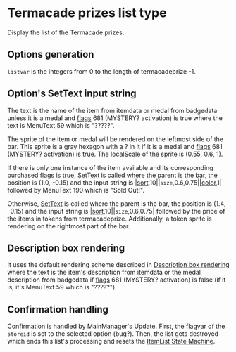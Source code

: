 # Termacade prizes list type

Display the list of the Termacade prizes.

## Options generation

`listvar` is the integers from 0 to the length of termacadeprize -1.

## Option's SetText input string

The text is the name of the item from itemdata or medal from badgedata unless it is a medal and [flags](../../Flags%20arrays/flags.md) 681 (MYSTERY? activation) is true where the text is MenuText 59 which is "?????".

The sprite of the item or medal will be rendered on the leftmost side of the bar. This sprite is a gray hexagon with a ? in it if it is a medal and [flags](../../Flags%20arrays/flags.md) 681 (MYSTERY? activation) is true. The localScale of the sprite is (0.55, 0.6, 1).

If there is only one instance of the item available and its corresponding purchased flags is true, [SetText](../../SetText/SetText.md) is called where the parent is the bar, the position is (1.0, -0.15) and the input string is |[sort](../../SetText/Commands/Individual%20commands/Sort.md),10||`size`,0.6,0.75||[color](../../SetText/Commands/Individual%20commands/Color.md),1| followed by MenuText 190 which is "Sold Out!".

Otherwise, [SetText](../../SetText/SetText.md) is called where the parent is the bar, the position is (1.4, -0.15) and the input string is |[sort](../../SetText/Commands/Individual%20commands/Sort.md),10||`size`,0.6,0.75| followed by the price of the items in tokens from termacadeprize. Additionally, a token sprite is rendering on the rightmost part of the bar. 

## Description box rendering

It uses the default rendering scheme described in [Description box rendering](../ShowItemList%20Life%20Cycle/Description%20box%20rendering.md) where the text is the item's description from itemdata or the medal description from badgedata if [flags](../../Flags%20arrays/flags.md) 681 (MYSTERY? activation) is false (if it is, it's MenuText 59 which is "?????").

## Confirmation handling

Confirmation is handled by MainManager's Update. First, the flagvar of the `storeid` is set to the selected option (bug?). Then, the list gets destroyed which ends this list's processing and resets the [ItemList State Machine](../ItemList%20State%20Machine.md).
